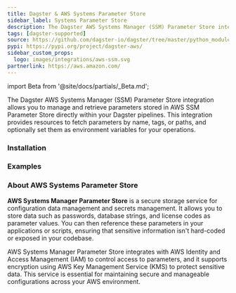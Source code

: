 ```yaml
---
title: Dagster & AWS Systems Parameter Store
sidebar_label: Systems Parameter Store
description: The Dagster AWS Systems Manager (SSM) Parameter Store integration allows you to manage and retrieve parameters stored in AWS SSM Parameter Store directly within your Dagster pipelines.
tags: [dagster-supported]
source: https://github.com/dagster-io/dagster/tree/master/python_modules/libraries/dagster-aws
pypi: https://pypi.org/project/dagster-aws/
sidebar_custom_props:
  logo: images/integrations/aws-ssm.svg
partnerlink: https://aws.amazon.com/
---
```


import Beta from '@site/docs/partials/\_Beta.md';

<Beta />

The Dagster AWS Systems Manager (SSM) Parameter Store integration allows you to manage and retrieve parameters stored in AWS SSM Parameter Store directly within your Dagster pipelines. This integration provides resources to fetch parameters by name, tags, or paths, and optionally set them as environment variables for your operations.

### Installation

<PackageInstallInstructions packageName="dagster-aws" />

### Examples

<CodeExample path="docs_snippets/docs_snippets/integrations/aws-ssm.py" language="python" />

### About AWS Systems Parameter Store

**AWS Systems Manager Parameter Store** is a secure storage service for configuration data management and secrets management. It allows you to store data such as passwords, database strings, and license codes as parameter values. You can then reference these parameters in your applications or scripts, ensuring that sensitive information isn't hard-coded or exposed in your codebase.

AWS Systems Manager Parameter Store integrates with AWS Identity and Access Management (IAM) to control access to parameters, and it supports encryption using AWS Key Management Service (KMS) to protect sensitive data. This service is essential for maintaining secure and manageable configurations across your AWS environment.

